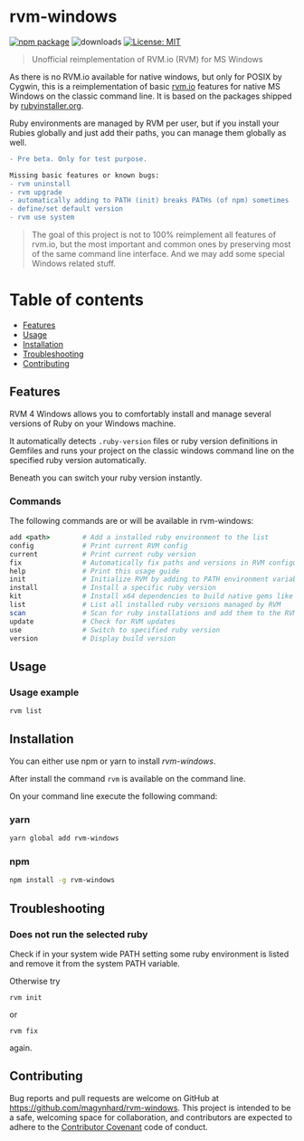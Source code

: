 # rvm-windows

[![npm package](https://img.shields.io/npm/v/rvm-windows?color=default&style=plastic&logo=npm)](https://www.npmjs.com/package/rvm-windows)
![downloads](https://img.shields.io/npm/dt/rvm-windows?color=blue&style=plastic)
[![License: MIT](https://img.shields.io/badge/License-MIT-gold.svg?style=plastic&logo=mit)](LICENSE)

> Unofficial reimplementation of RVM.io (RVM) for MS Windows

As there is no RVM.io available for native windows, but only for POSIX by Cygwin, this is a reimplementation of basic [rvm.io](https://rvm.io/)
features for native MS Windows on the classic command line. It is based on the packages shipped by [rubyinstaller.org](https://rubyinstaller.org/).

Ruby environments are managed by RVM per user, but if you install your Rubies globally and just add their paths, you can manage them globally as well.

```diff
- Pre beta. Only for test purpose.

Missing basic features or known bugs:
- rvm uninstall 
- rvm upgrade
- automatically adding to PATH (init) breaks PATHs (of npm) sometimes
- define/set default version 
- rvm use system
```


> The goal of this project is not to 100% reimplement all features of 
> rvm.io, but the most important and common ones by preserving most of the
> same command line interface. And we may add some special Windows related stuff.

# Table of contents

* [Features](#features)
* [Usage](#usage)
* [Installation](#installation)
* [Troubleshooting](#troubleshooting)
* [Contributing](#contributing)

<a name="features"></a>

## Features
RVM 4 Windows allows you to comfortably install and manage several versions of Ruby on your Windows machine.

It automatically detects `.ruby-version` files or ruby version definitions in Gemfiles and runs your project on the classic windows command line on the specified ruby version automatically.

Beneath you can switch your ruby version instantly.

### Commands
The following commands are or will be available in rvm-windows:

```ruby
add <path>        # Add a installed ruby environment to the list
config            # Print current RVM config
current           # Print current ruby version
fix               # Automatically fix paths and versions in RVM configuration
help              # Print this usage guide
init              # Initialize RVM by adding to PATH environment variable
install           # Install a specific ruby version
kit               # Install x64 dependencies to build native gems like postgresql, mysql2, ...
list              # List all installed ruby versions managed by RVM
scan              # Scan for ruby installations and add them to the RVM configuration
update            # Check for RVM updates
use               # Switch to specified ruby version
version           # Display build version
```



<a name="usage"></a>

## Usage

### Usage example

```bash
rvm list
```



<a name="installation"></a>

## Installation

You can either use npm or yarn to install *rvm-windows*.

After install the command `rvm` is available on the command line.

On your command line execute the following command:

### yarn

```bash
yarn global add rvm-windows
```

### npm

```bash
npm install -g rvm-windows
```




<a name="troubleshooting"></a>

## Troubleshooting

### Does not run the selected ruby
Check if in your system wide PATH setting some ruby environment is listed and remove it from the system PATH variable.

Otherwise try
```
rvm init
```
or
```
rvm fix
```
again.


<a name="contributing"></a>

## Contributing

Bug reports and pull requests are welcome on GitHub at https://github.com/magynhard/rvm-windows. This project is
intended
to be a safe, welcoming space for collaboration, and contributors are expected to adhere to
the [Contributor Covenant](http://contributor-covenant.org) code of conduct.

